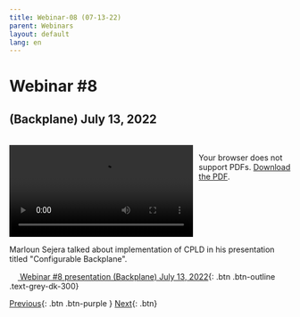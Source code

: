 ```yaml
---
title: Webinar-08 (07-13-22)
parent: Webinars
layout: default
lang: en
---
```


# Webinar #8 
## (Backplane) July 13, 2022
<br/>

<div style="display: flex; gap: 10px; align-items: flex-start;">
  <!-- Video Section -->
  <div style="flex: 2; max-width: 66%;">
    <video controls width="100%" height="auto">
      <source src="https://birds-project.com/open-source/video/birds_bus_opensource_webinar_8.mp4" type="video/mp4">
      Your browser does not support the video tag.
    </video>
  </div>

  <!-- Chat Section -->
  <div style="flex: 1; max-width: 33%;">
    <object 
      data="https://birds-project.com/open-source/pdf/20220713_BIRDS_OpenSource_Backplane_chat.pdf" 
      width="100%" 
      height="275px">
      <p>Your browser does not support PDFs. <a href="https://birds-project.com/open-source/pdf/20220713_BIRDS_OpenSource_Backplane_chat.pdf">Download the PDF</a>.</p>
    </object>
  </div>
</div>

Marloun Sejera talked about implementation of CPLD in his presentation titled "Configurable Backplane".

[<img src="https://raw.githubusercontent.com/FortAwesome/Font-Awesome/6.x/svgs/regular/circle-down.svg" width="15" height="15"> Webinar #8 presentation (Backplane) July 13, 2022](https://birds-project.com/open-source/pdf/20220713_BIRDS_OpenSource_Backplane.pdf){: .btn .btn-outline .text-grey-dk-300}


[Previous]({{site.url}}/resources/webinars/webinar-07/){: .btn .btn-purple }
[Next]({{site.url}}/resources/webinars/webinar-09/){: .btn}


